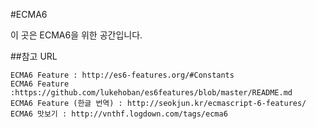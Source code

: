 #ECMA6

이 곳은 ECMA6을 위한 공간입니다.

##참고 URL
```
ECMA6 Feature : http://es6-features.org/#Constants
ECMA6 Feature :https://github.com/lukehoban/es6features/blob/master/README.md
ECMA6 Feature (한글 번역) : http://seokjun.kr/ecmascript-6-features/
ECMA6 맛보기 : http://vnthf.logdown.com/tags/ecma6

```